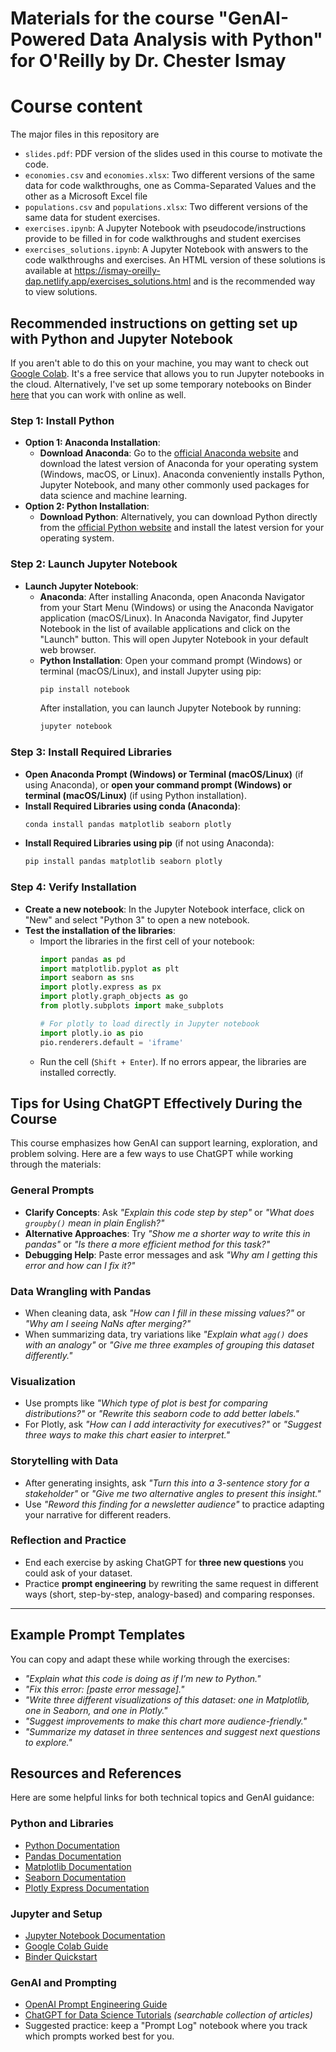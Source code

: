 # Materials for the course "GenAI-Powered Data Analysis with Python" for O'Reilly by Dr. Chester Ismay

# Course content

The major files in this repository are
- `slides.pdf`: PDF version of the slides used in this course to motivate the code.
- `economies.csv` and `economies.xlsx`: Two different versions of the same data for code walkthroughs, one as Comma-Separated Values and the other as a Microsoft Excel file
- `populations.csv` and `populations.xlsx`: Two different versions of the same data for student exercises.
- `exercises.ipynb`: A Jupyter Notebook with pseudocode/instructions provide to be filled in for code walkthroughs and student exercises
- `exercises_solutions.ipynb`: A Jupyter Notebook with answers to the code walkthroughs and exercises. An HTML version of these solutions is available at https://ismay-oreilly-dap.netlify.app/exercises_solutions.html and is the recommended way to view solutions.

## Recommended instructions on getting set up with Python and Jupyter Notebook

If you aren't able to do this on your machine, you may want to check out [Google Colab](https://colab.research.google.com/). 
It's a free service that allows you to run Jupyter notebooks in the cloud. 
Alternatively, I've set up some temporary notebooks on Binder [here](https://mybinder.org/v2/gh/ismayc/oreilly-genai-powered-data-analysis-with-python/HEAD?urlpath=%2Fdoc%2Ftree%2Fexercises.ipynb) that you can work with online as well.

### Step 1: Install Python
- **Option 1: Anaconda Installation**:
  - **Download Anaconda**: Go to the [official Anaconda website](https://www.anaconda.com/products/distribution) and download the latest version of Anaconda for your operating system (Windows, macOS, or Linux). Anaconda conveniently installs Python, Jupyter Notebook, and many other commonly used packages for data science and machine learning.
- **Option 2: Python Installation**:
  - **Download Python**: Alternatively, you can download Python directly from the [official Python website](https://www.python.org/downloads/) and install the latest version for your operating system.

### Step 2: Launch Jupyter Notebook
- **Launch Jupyter Notebook**:
  - **Anaconda**: After installing Anaconda, open Anaconda Navigator from your Start Menu (Windows) or using the Anaconda Navigator application (macOS/Linux). In Anaconda Navigator, find Jupyter Notebook in the list of available applications and click on the "Launch" button. This will open Jupyter Notebook in your default web browser.
  - **Python Installation**: Open your command prompt (Windows) or terminal (macOS/Linux), and install Jupyter using pip:
    ```bash
    pip install notebook
    ```
    After installation, you can launch Jupyter Notebook by running:
    ```bash
    jupyter notebook
    ```

### Step 3: Install Required Libraries
- **Open Anaconda Prompt (Windows) or Terminal (macOS/Linux)** (if using Anaconda), or **open your command prompt (Windows) or terminal (macOS/Linux)** (if using Python installation).
- **Install Required Libraries using conda (Anaconda)**:
  ```bash
  conda install pandas matplotlib seaborn plotly
  ```
- **Install Required Libraries using pip** (if not using Anaconda):
  ```bash
  pip install pandas matplotlib seaborn plotly
  ```

### Step 4: Verify Installation
- **Create a new notebook**: In the Jupyter Notebook interface, click on "New" and select "Python 3" to open a new notebook.
- **Test the installation of the libraries**:
  - Import the libraries in the first cell of your notebook:
    ```python
    import pandas as pd
    import matplotlib.pyplot as plt
    import seaborn as sns
    import plotly.express as px
    import plotly.graph_objects as go
    from plotly.subplots import make_subplots
    
    # For plotly to load directly in Jupyter notebook
    import plotly.io as pio
    pio.renderers.default = 'iframe'
    ```
  - Run the cell (`Shift + Enter`). If no errors appear, the libraries are installed correctly.

## Tips for Using ChatGPT Effectively During the Course

This course emphasizes how GenAI can support learning, exploration, and problem solving. Here are a few ways to use ChatGPT while working through the materials:

### General Prompts

* **Clarify Concepts**: Ask *"Explain this code step by step"* or *"What does `groupby()` mean in plain English?"*
* **Alternative Approaches**: Try *"Show me a shorter way to write this in pandas"* or *"Is there a more efficient method for this task?"*
* **Debugging Help**: Paste error messages and ask *"Why am I getting this error and how can I fix it?"*

### Data Wrangling with Pandas

* When cleaning data, ask *"How can I fill in these missing values?"* or *"Why am I seeing NaNs after merging?"*
* When summarizing data, try variations like *"Explain what `agg()` does with an analogy"* or *"Give me three examples of grouping this dataset differently."*

### Visualization

* Use prompts like *"Which type of plot is best for comparing distributions?"* or *"Rewrite this seaborn code to add better labels."*
* For Plotly, ask *"How can I add interactivity for executives?"* or *"Suggest three ways to make this chart easier to interpret."*

### Storytelling with Data

* After generating insights, ask *"Turn this into a 3-sentence story for a stakeholder"* or *"Give me two alternative angles to present this insight."*
* Use *"Reword this finding for a newsletter audience"* to practice adapting your narrative for different readers.

### Reflection and Practice

* End each exercise by asking ChatGPT for **three new questions** you could ask of your dataset.
* Practice **prompt engineering** by rewriting the same request in different ways (short, step-by-step, analogy-based) and comparing responses.

---

## Example Prompt Templates

You can copy and adapt these while working through the exercises:

* *"Explain what this code is doing as if I’m new to Python."*
* *"Fix this error: [paste error message]."*
* *"Write three different visualizations of this dataset: one in Matplotlib, one in Seaborn, and one in Plotly."*
* *"Suggest improvements to make this chart more audience-friendly."*
* *"Summarize my dataset in three sentences and suggest next questions to explore."*

## Resources and References

Here are some helpful links for both technical topics and GenAI guidance:

### Python and Libraries

* [Python Documentation](https://docs.python.org/3/)
* [Pandas Documentation](https://pandas.pydata.org/docs/)
* [Matplotlib Documentation](https://matplotlib.org/stable/contents.html)
* [Seaborn Documentation](https://seaborn.pydata.org/)
* [Plotly Express Documentation](https://plotly.com/python/plotly-express/)

### Jupyter and Setup

* [Jupyter Notebook Documentation](https://jupyter-notebook.readthedocs.io/en/stable/)
* [Google Colab Guide](https://colab.research.google.com/notebooks/intro.ipynb)
* [Binder Quickstart](https://mybinder.org/)

### GenAI and Prompting

* [OpenAI Prompt Engineering Guide](https://platform.openai.com/docs/guides/prompt-engineering)
* [ChatGPT for Data Science Tutorials](https://towardsdatascience.com/) *(searchable collection of articles)*
* Suggested practice: keep a "Prompt Log" notebook where you track which prompts worked best for you.
